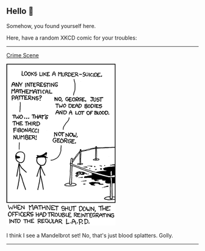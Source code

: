 ## Hello 👀

Somehow, you found yourself here.

Here, have a random XKCD comic for your troubles:

-----------------------------------

[Crime Scene](https://xkcd.com/587)

![Crime Scene](./random_comic.png)

I think I see a Mandelbrot set! No, that's just blood splatters. Golly.

-----------------------------------